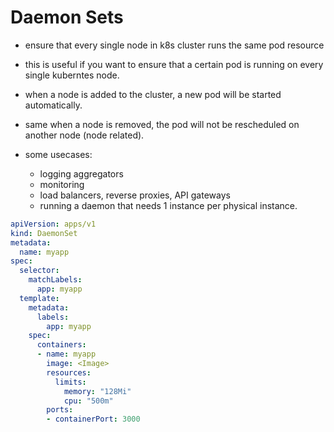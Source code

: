 # Daemon Sets

- ensure that every single node in k8s cluster runs the same pod resource

- this is useful if you want to ensure that a certain pod is running on every single kuberntes node.

- when a node is added to the cluster, a new pod will be started automatically.

- same when a node is removed, the pod will not be rescheduled on another node (node related).

- some usecases:
  - logging aggregators
  - monitoring
  - load balancers, reverse proxies, API gateways
  - running a daemon that needs 1 instance per physical instance.

``` yml
apiVersion: apps/v1
kind: DaemonSet
metadata:
  name: myapp
spec:
  selector:
    matchLabels:
      app: myapp
  template:
    metadata:
      labels:
        app: myapp
    spec:
      containers:
      - name: myapp
        image: <Image>
        resources:
          limits:
            memory: "128Mi"
            cpu: "500m"
        ports:
        - containerPort: 3000
```
